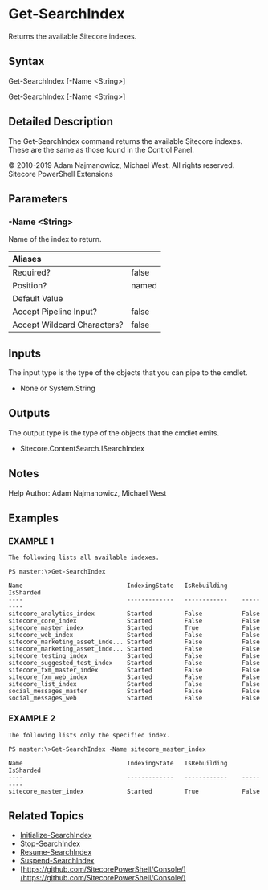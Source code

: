 # Get-SearchIndex

Returns the available Sitecore indexes.

## Syntax

Get-SearchIndex \[-Name &lt;String&gt;\]

Get-SearchIndex \[-Name &lt;String&gt;\]

## Detailed Description

The Get-SearchIndex command returns the available Sitecore indexes. These are the same as those found in the Control Panel.

© 2010-2019 Adam Najmanowicz, Michael West. All rights reserved. Sitecore PowerShell Extensions

## Parameters

### -Name  &lt;String&gt;

Name of the index to return.

| Aliases |  |
| :--- | :--- |
| Required? | false |
| Position? | named |
| Default Value |  |
| Accept Pipeline Input? | false |
| Accept Wildcard Characters? | false |

## Inputs

The input type is the type of the objects that you can pipe to the cmdlet.

* None or System.String 

## Outputs

The output type is the type of the objects that the cmdlet emits.

* Sitecore.ContentSearch.ISearchIndex 

## Notes

Help Author: Adam Najmanowicz, Michael West

## Examples

### EXAMPLE 1

```text
The following lists all available indexes.

PS master:\>Get-SearchIndex

Name                             IndexingState   IsRebuilding    IsSharded
----                             -------------   ------------    ---------
sitecore_analytics_index         Started         False           False
sitecore_core_index              Started         False           False
sitecore_master_index            Started         True            False
sitecore_web_index               Started         False           False
sitecore_marketing_asset_inde... Started         False           False
sitecore_marketing_asset_inde... Started         False           False
sitecore_testing_index           Started         False           False
sitecore_suggested_test_index    Started         False           False
sitecore_fxm_master_index        Started         False           False
sitecore_fxm_web_index           Started         False           False
sitecore_list_index              Started         False           False
social_messages_master           Started         False           False
social_messages_web              Started         False           False
```

### EXAMPLE 2

```text
The following lists only the specified index.

PS master:\>Get-SearchIndex -Name sitecore_master_index

Name                             IndexingState   IsRebuilding    IsSharded
----                             -------------   ------------    ---------
sitecore_master_index            Started         True            False
```

## Related Topics

* [Initialize-SearchIndex](initialize-searchindex.md)
* [Stop-SearchIndex](stop-searchindex.md)
* [Resume-SearchIndex](resume-searchindex.md)
* [Suspend-SearchIndex](suspend-searchindex.md)
* [https://github.com/SitecorePowerShell/Console/](https://github.com/SitecorePowerShell/Console/) 


